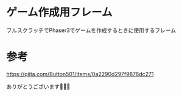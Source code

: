 # ゲーム作成用フレーム

フルスクラッチでPhaser3でゲームを作成するときに使用するフレーム

# 参考

https://qiita.com/Button501/items/0a2290d297f9876dc271

ありがとうございます🙏🙏🙏